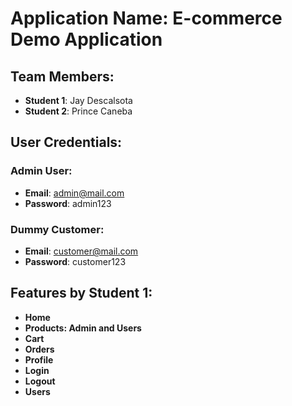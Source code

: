 # Application Name: E-commerce Demo Application

## Team Members:
- **Student 1**: Jay Descalsota
- **Student 2**: Prince Caneba

## User Credentials:

### Admin User:
- **Email**: admin@mail.com
- **Password**: admin123

### Dummy Customer:
- **Email**: customer@mail.com
- **Password**: customer123

## Features by Student 1:
- **Home**
- **Products: Admin and Users**
- **Cart** 
- **Orders**
- **Profile**
- **Login**
- **Logout**
- **Users**
